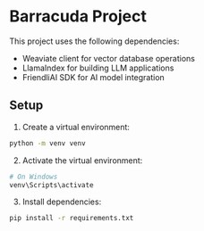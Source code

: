 # Barracuda Project

This project uses the following dependencies:
- Weaviate client for vector database operations
- LlamaIndex for building LLM applications
- FriendliAI SDK for AI model integration

## Setup

1. Create a virtual environment:
```bash
python -m venv venv
```

2. Activate the virtual environment:
```bash
# On Windows
venv\Scripts\activate
```

3. Install dependencies:
```bash
pip install -r requirements.txt
```